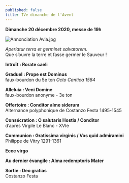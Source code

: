 ```yaml
---
published: false
title: IVe dimanche de l'Avent
---
```

**Dimanche 20 décembre 2020, messe de 19h**

![Annonciation Avia.jpg]({{site.baseurl}}/images/Annonciation%20Avia.jpg)

*Aperiatur terra et germinet salvatorem.*  
Que s’ouvre la terre et fasse germer le Sauveur !

**Introït : Rorate caeli**

**Graduel : Prope est Dominus**  
faux-bourdon du 5e ton *Octo Cantica 1584*  

**Alleluia : Veni Domine**  
faux-bourdon anonyme - 3e ton

**Offertoire : Conditor alme siderum**  
Alternance polyphonique de Costanzo Festa 1495-1545

**Consécration : O salutaris Hostia / Conditor**  
d’après Virgile Le Blanc - XVIe

**Communion : Gratissima virginis / Vos quid admiramini**  
Philippe de Vitry 1291-1361

**Ecce virgo**  

**Au dernier évangile : Alma redemptoris Mater**  

**Sortie : Deo gratias**  
Costanzo Festa
